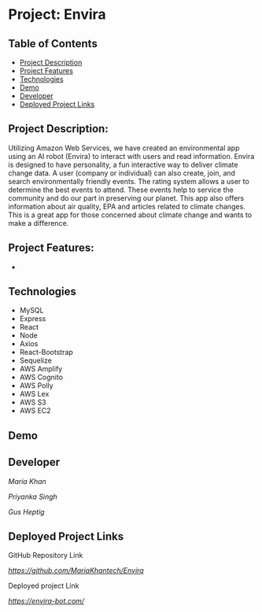 # Project: Envira

## Table of Contents
* [Project Description](#project-description)
* [Project Features](#project-features)
* [Technologies](#technologies)
* [Demo](#demo)
* [Developer](#developer)
* [Deployed Project Links](#deployed-project-links)

## Project Description: 
Utilizing Amazon Web Services, we have created an environmental app using an AI robot (Envira) to interact with users and read information. Envira is designed to have personality, a fun interactive way to deliver climate change data. A user (company or individual) can also create, join, and search environmentally friendly events.  The rating system allows a user to determine the best events to attend. These events help to service the community and do our part in preserving our planet. This app also offers information about air quality, EPA and articles related to climate changes. This is a great app for those concerned about climate change and wants to make a difference.


## Project Features:
* 


## Technologies
* MySQL
* Express
* React
* Node
* Axios
* React-Bootstrap
* Sequelize
* AWS Amplify
* AWS Cognito
* AWS Polly
* AWS Lex
* AWS S3
* AWS EC2



## Demo




## Developer

*Maria Khan*

*Priyanka Singh*

*Gus Heptig*

## Deployed Project Links

GitHub Repository Link

*https://github.com/MariaKhantech/Envira*

Deployed project Link

*https://envira-bot.com/*




